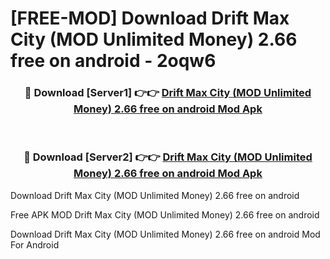 # [FREE-MOD] Download Drift Max City (MOD Unlimited Money) 2.66 free on android - 2oqw6


<div align="center">
<h3>🔴 Download [Server1] 👉👉 <a href="https://apk-comot.site?title=Drift_Max_City_(MOD_Unlimited_Money)_2.66_free_on_android">Drift Max City (MOD Unlimited Money) 2.66 free on android Mod Apk</a></h3><br>

<h3>🔴 Download [Server2] 👉👉 <a href="https://apk-comot.site?title=Drift_Max_City_(MOD_Unlimited_Money)_2.66_free_on_android">Drift Max City (MOD Unlimited Money) 2.66 free on android Mod Apk</a></h3>
</div>



Download Drift Max City (MOD Unlimited Money) 2.66 free on android 

Free APK MOD Drift Max City (MOD Unlimited Money) 2.66 free on android 

Download Drift Max City (MOD Unlimited Money) 2.66 free on android Mod For Android
